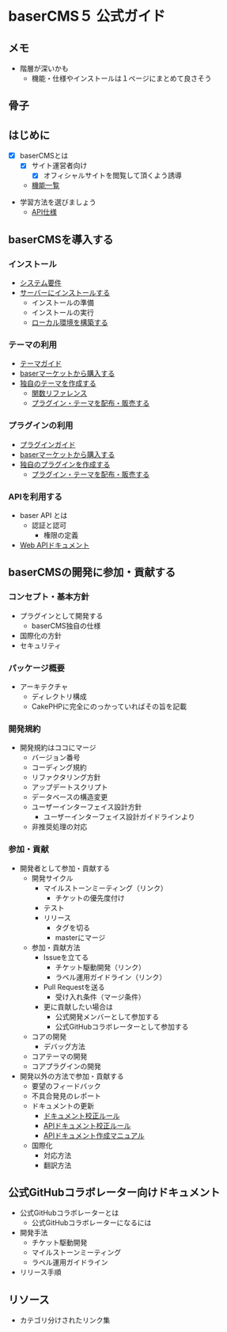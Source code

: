 # baserCMS５ 公式ガイド

## メモ
- 階層が深いかも
  - 機能・仕様やインストールは１ページにまとめて良さそう

## 骨子

## はじめに
- [x] baserCMSとは
  - [x] サイト運営者向け
    - [x] オフィシャルサイトを閲覧して頂くよう誘導
  - [機能一覧](creator/functions)
- 学習方法を選びましょう
  - [API仕様](creator/api)
  
## baserCMSを導入する
### インストール
- [システム要件](creator/system_requirements)
- [サーバーにインストールする]()
  - インストールの準備
  - インストールの実行
  - [ローカル環境を構築する](creator/build_local_env)
### テーマの利用
- [テーマガイド](creator/theme/index)
- [baserマーケットから購入する](creator/market#baserマーケットから購入する)
- [独自のテーマを作成する](creator/theme/development/index)
  - [関数リファレンス](creator/theme/development/function_reference)
  - [プラグイン・テーマを配布・販売する](creator/market#プラグイン・テーマを配布・販売する)
### プラグインの利用
- [プラグインガイド](creator/plugin/index)
- [baserマーケットから購入する](creator/market#baserマーケットから購入する)
- [独自のプラグインを作成する](creator/plugin/development/index)
  - [プラグイン・テーマを配布・販売する](creator/market#プラグイン・テーマを配布・販売する)
### APIを利用する
- baser API とは
  - 認証と認可
    - 権限の定義
- [Web APIドキュメント](web_api/index)

## baserCMSの開発に参加・貢献する

### コンセプト・基本方針
  - プラグインとして開発する
    - baserCMS独自の仕様
  - 国際化の方針
  - セキュリティ
### パッケージ概要
- アーキテクチャ
  - ディレクトリ構成
  - CakePHPに完全にのっかっていればその旨を記載
### 開発規約
- 開発規約はココにマージ
  - バージョン番号
  - コーディング規約
  - リファクタリング方針
  - アップデートスクリプト
  - データベースの構造変更
  - ユーザーインターフェイス設計方針
    - ユーザーインターフェイス設計ガイドラインより
  - 非推奨処理の対応
### 参加・貢献
- 開発者として参加・貢献する
  - 開発サイクル
    - マイルストーンミーティング（リンク）
      - チケットの優先度付け
    - テスト
    - リリース
      - タグを切る
      - masterにマージ
  - 参加・貢献方法
    - Issueを立てる
      - チケット駆動開発（リンク）
      - ラベル運用ガイドライン（リンク）
    - Pull Requestを送る
      - 受け入れ条件（マージ条件）
    - 更に貢献したい場合は
      - 公式開発メンバーとして参加する
      - 公式GitHubコラボレーターとして参加する
  - コアの開発
    - デバッグ方法
  - コアテーマの開発
  - コアプラグインの開発
- 開発以外の方法で参加・貢献する
  - 要望のフィードバック
  - 不具合発見のレポート
  - ドキュメントの更新
    - [ドキュメント校正ルール](doc_writing/document_writing_rules)
    - [APIドキュメント校正ルール](doc_writing/api_document_writing_rules)
    - [APIドキュメント作成マニュアル](doc_writing/api_document_writing_manual)
  - 国際化
    - 対応方法
    - 翻訳方法

## 公式GitHubコラボレーター向けドキュメント
- 公式GitHubコラボレーターとは
  - 公式GitHubコラボレーターになるには
- 開発手法
  - チケット駆動開発
  - マイルストーンミーティング
  - ラベル運用ガイドライン
- リリース手順

## リソース
- カテゴリ分けされたリンク集




